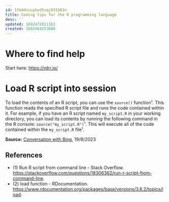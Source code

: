 ```yaml
---
id: 1fm4dncuybvd5vqj931b01n
title: Coding tips for the R programming language
desc: ''
updated: 1692472811162
created: 1692464253688
---
```


# Where to find help

Start here: https://rdrr.io/

# Load R script into session

To load the contents of an R script, you can use the `source()` function¹. This function reads the specified R script file and runs the code contained within it. For example, if you have an R script named `my_script.R` in your working directory, you can load its contents by running the following command in the R console: `source("my_script.R")`¹. This will execute all of the code contained within the `my_script.R` file¹.


**Source:** [Conversation with Bing](https://sl.bing.net/f9X2XdJtdJc), 19/8/2023

## References

* (1) Run R script from command line - Stack Overflow. https://stackoverflow.com/questions/18306362/run-r-script-from-command-line.
* (2) load function - RDocumentation. https://www.rdocumentation.org/packages/base/versions/3.6.2/topics/load.
